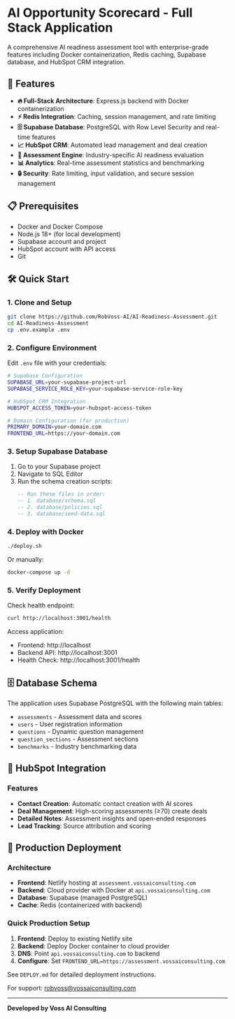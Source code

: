 # AI Opportunity Scorecard - Full Stack Application

A comprehensive AI readiness assessment tool with enterprise-grade features including Docker containerization, Redis caching, Supabase database, and HubSpot CRM integration.

## 🚀 Features

- **🔥 Full-Stack Architecture**: Express.js backend with Docker containerization
- **⚡ Redis Integration**: Caching, session management, and rate limiting
- **🗄️ Supabase Database**: PostgreSQL with Row Level Security and real-time features
- **📈 HubSpot CRM**: Automated lead management and deal creation
- **🎯 Assessment Engine**: Industry-specific AI readiness evaluation
- **📊 Analytics**: Real-time assessment statistics and benchmarking
- **🔒 Security**: Rate limiting, input validation, and secure session management

## 📋 Prerequisites

- Docker and Docker Compose
- Node.js 18+ (for local development)
- Supabase account and project
- HubSpot account with API access
- Git

## 🛠️ Quick Start

### 1. Clone and Setup

```bash
git clone https://github.com/RobVoss-AI/AI-Readiness-Assessment.git
cd AI-Readiness-Assessment
cp .env.example .env
```

### 2. Configure Environment

Edit `.env` file with your credentials:

```bash
# Supabase Configuration
SUPABASE_URL=your-supabase-project-url
SUPABASE_SERVICE_ROLE_KEY=your-supabase-service-role-key

# HubSpot CRM Integration
HUBSPOT_ACCESS_TOKEN=your-hubspot-access-token

# Domain Configuration (for production)
PRIMARY_DOMAIN=your-domain.com
FRONTEND_URL=https://your-domain.com
```

### 3. Setup Supabase Database

1. Go to your Supabase project
2. Navigate to SQL Editor
3. Run the schema creation scripts:
   ```sql
   -- Run these files in order:
   -- 1. database/schema.sql
   -- 2. database/policies.sql  
   -- 3. database/seed-data.sql
   ```

### 4. Deploy with Docker

```bash
./deploy.sh
```

Or manually:

```bash
docker-compose up -d
```

### 5. Verify Deployment

Check health endpoint:
```bash
curl http://localhost:3001/health
```

Access application:
- Frontend: http://localhost
- Backend API: http://localhost:3001
- Health Check: http://localhost:3001/health

## 🗄️ Database Schema

The application uses Supabase PostgreSQL with the following main tables:

- `assessments` - Assessment data and scores
- `users` - User registration information
- `questions` - Dynamic question management
- `question_sections` - Assessment sections
- `benchmarks` - Industry benchmarking data

## 🎯 HubSpot Integration

### Features
- **Contact Creation**: Automatic contact creation with AI scores
- **Deal Management**: High-scoring assessments (≥70) create deals
- **Detailed Notes**: Assessment insights and open-ended responses
- **Lead Tracking**: Source attribution and scoring

## 🚀 Production Deployment

### Architecture
- **Frontend**: Netlify hosting at `assessment.vossaiconsulting.com`
- **Backend**: Cloud provider with Docker at `api.vossaiconsulting.com`
- **Database**: Supabase (managed PostgreSQL)
- **Cache**: Redis (containerized with backend)

### Quick Production Setup
1. **Frontend**: Deploy to existing Netlify site
2. **Backend**: Deploy Docker container to cloud provider
3. **DNS**: Point `api.vossaiconsulting.com` to backend
4. **Configure**: Set `FRONTEND_URL=https://assessment.vossaiconsulting.com`

See `DEPLOY.md` for detailed deployment instructions.

For support: robvoss@vossaiconsulting.com

---

**Developed by Voss AI Consulting**